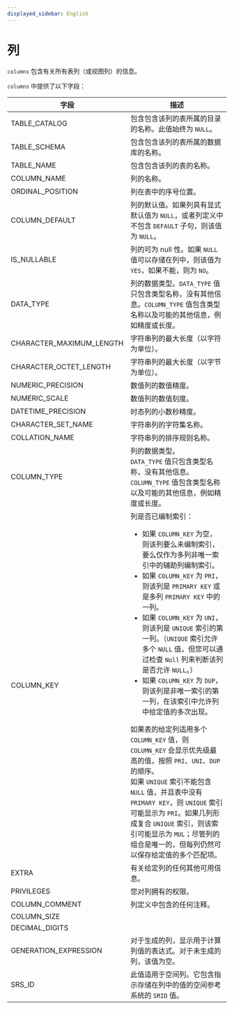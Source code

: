 ```yaml
---
displayed_sidebar: English
---
```


# 列

`columns` 包含有关所有表列（或视图列）的信息。

`columns` 中提供了以下字段：

| **字段**                | **描述**                                              |
| ------------------------ | ------------------------------------------------------------ |
| TABLE_CATALOG            | 包含包含该列的表所属的目录的名称。此值始终为 `NULL`。 |
| TABLE_SCHEMA             | 包含包含该列的表所属的数据库的名称。 |
| TABLE_NAME               | 包含包含该列的表的名称。                 |
| COLUMN_NAME              | 列的名称。                                      |
| ORDINAL_POSITION         | 列在表中的序号位置。         |
| COLUMN_DEFAULT           | 列的默认值。如果列具有显式默认值为 `NULL`，或者列定义中不包含 `DEFAULT` 子句，则该值为 `NULL`。|
| IS_NULLABLE              | 列的可为 null 性。如果 `NULL` 值可以存储在列中，则该值为 `YES`，如果不能，则为 `NO`。 |
| DATA_TYPE                | 列的数据类型。`DATA_TYPE` 值只包含类型名称，没有其他信息。`COLUMN_TYPE` 值包含类型名称以及可能的其他信息，例如精度或长度。 |
| CHARACTER_MAXIMUM_LENGTH | 字符串列的最大长度（以字符为单位）。        |
| CHARACTER_OCTET_LENGTH   | 字符串列的最大长度（以字节为单位）。             |
| NUMERIC_PRECISION        | 数值列的数值精度。                  |
| NUMERIC_SCALE            | 数值列的数值刻度。                      |
| DATETIME_PRECISION       | 时态列的小数秒精度。      |
| CHARACTER_SET_NAME       | 字符串列的字符集名称。        |
| COLLATION_NAME           | 字符串列的排序规则名称。            |
| COLUMN_TYPE              | 列的数据类型。<br />`DATA_TYPE` 值只包含类型名称，没有其他信息。`COLUMN_TYPE` 值包含类型名称以及可能的其他信息，例如精度或长度。 |
| COLUMN_KEY               | 列是否已编制索引：<ul><li>如果 `COLUMN_KEY` 为空，则该列要么未编制索引，要么仅作为多列非唯一索引中的辅助列编制索引。</li><li>如果 `COLUMN_KEY` 为 `PRI`，则该列是 `PRIMARY KEY` 或是多列 `PRIMARY KEY` 中的一列。</li><li>如果 `COLUMN_KEY` 为 `UNI`，则该列是 `UNIQUE` 索引的第一列。（`UNIQUE` 索引允许多个 `NULL` 值，但您可以通过检查 `Null` 列来判断该列是否允许 `NULL`。）</li><li>如果 `COLUMN_KEY` 为 `DUP`，则该列是非唯一索引的第一列，在该索引中允许列中给定值的多次出现。</li></ul>如果表的给定列适用多个 `COLUMN_KEY` 值，则 `COLUMN_KEY` 会显示优先级最高的值，按照 `PRI`、`UNI`、`DUP` 的顺序。<br />如果 `UNIQUE` 索引不能包含 `NULL` 值，并且表中没有 `PRIMARY KEY`，则 `UNIQUE` 索引可能显示为 `PRI`。如果几列形成复合 `UNIQUE` 索引，则该索引可能显示为 `MUL`；尽管列的组合是唯一的，但每列仍然可以保存给定值的多个匹配项。 |
| EXTRA                    | 有关给定列的任何其他可用信息。 |
| PRIVILEGES               | 您对列拥有的权限。                      |
| COLUMN_COMMENT           | 列定义中包含的任何注释。               |
| COLUMN_SIZE              |                                                              |
| DECIMAL_DIGITS           |                                                              |
| GENERATION_EXPRESSION    | 对于生成的列，显示用于计算列值的表达式。对于未生成的列，该值为空。 |
| SRS_ID                   | 此值适用于空间列。它包含指示存储在列中的值的空间参考系统的 `SRID` 值。 |
